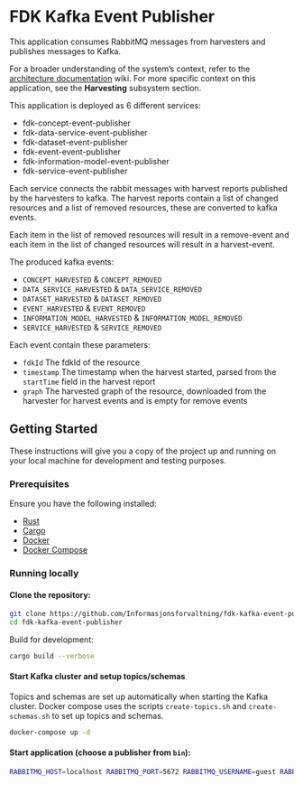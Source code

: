 # FDK Kafka Event Publisher

This application consumes RabbitMQ messages from harvesters and publishes messages to Kafka.

For a broader understanding of the system’s context, refer to
the [architecture documentation](https://github.com/Informasjonsforvaltning/architecture-documentation) wiki. For more
specific context on this application, see the **Harvesting** subsystem section.

This application is deployed as 6 different services:

- fdk-concept-event-publisher
- fdk-data-service-event-publisher
- fdk-dataset-event-publisher
- fdk-event-event-publisher
- fdk-information-model-event-publisher
- fdk-service-event-publisher

Each service connects the rabbit messages with harvest reports published by the harvesters to kafka. The harvest reports
contain a list of changed resources and a list of removed resources, these are converted to kafka events.

Each item in the list of removed resources will result in a remove-event and each item in the list of changed resources
will result in a harvest-event.

The produced kafka events:

- `CONCEPT_HARVESTED` & `CONCEPT_REMOVED`
- `DATA_SERVICE_HARVESTED` & `DATA_SERVICE_REMOVED`
- `DATASET_HARVESTED` & `DATASET_REMOVED`
- `EVENT_HARVESTED` & `EVENT_REMOVED`
- `INFORMATION_MODEL_HARVESTED` & `INFORMATION_MODEL_REMOVED`
- `SERVICE_HARVESTED` & `SERVICE_REMOVED`

Each event contain these parameters:

- `fdkId` The fdkId of the resource
- `timestamp` The timestamp when the harvest started, parsed from the `startTime` field in the harvest report
- `graph` The harvested graph of the resource, downloaded from the harvester for harvest events and is empty for remove
  events

## Getting Started

These instructions will give you a copy of the project up and running on your local machine for development and testing
purposes.

### Prerequisites

Ensure you have the following installed:

- [Rust](https://www.rust-lang.org/tools/install)
- [Cargo](https://doc.rust-lang.org/cargo/getting-started/installation.html)
- [Docker](https://docs.docker.com/get-docker/)
- [Docker Compose](https://docs.docker.com/compose/install/)

### Running locally

#### Clone the repository:

```sh
git clone https://github.com/Informasjonsforvaltning/fdk-kafka-event-publisher.git
cd fdk-kafka-event-publisher
```

Build for development:

```sh
cargo build --verbose
```

#### Start Kafka cluster and setup topics/schemas

Topics and schemas are set up automatically when starting the Kafka cluster. Docker compose uses the scripts
```create-topics.sh``` and ```create-schemas.sh``` to set up topics and schemas.

```sh
docker-compose up -d
```

#### Start application (choose a publisher from ```bin```):

```sh
RABBITMQ_HOST=localhost RABBITMQ_PORT=5672 RABBITMQ_USERNAME=guest RABBITMQ_PASSWORD=guest cargo run --bin fdk-dataset-event-publisher
```
